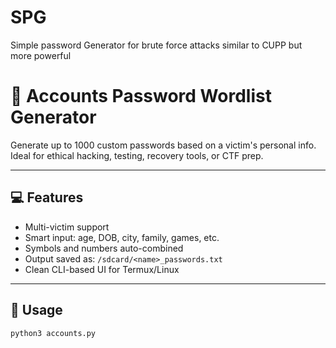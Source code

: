 # SPG
Simple password Generator for brute force attacks similar to CUPP but more powerful 

# 🔐 Accounts Password Wordlist Generator

Generate up to 1000 custom passwords based on a victim's personal info. Ideal for ethical hacking, testing, recovery tools, or CTF prep.

---

## 💻 Features

- Multi-victim support
- Smart input: age, DOB, city, family, games, etc.
- Symbols and numbers auto-combined
- Output saved as: `/sdcard/<name>_passwords.txt`
- Clean CLI-based UI for Termux/Linux

---

## 🚀 Usage

```bash
python3 accounts.py
